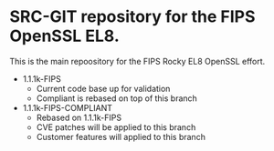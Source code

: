 # SRC-GIT repository for the FIPS OpenSSL EL8.

This is the main repoository for the FIPS Rocky EL8 OpenSSL effort. 

* 1.1.1k-FIPS
  - Current code base up for validation
  - Compliant is rebased on top of this branch
* 1.1.1k-FIPS-COMPLIANT 
  - Rebased on 1.1.1k-FIPS
  - CVE patches will be applied to this branch
  - Customer features will applied to this branch
